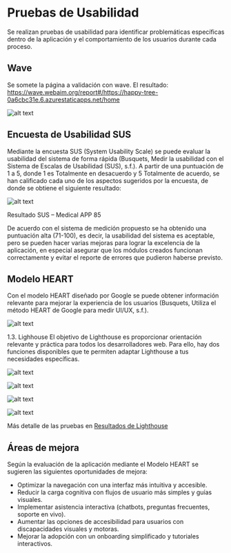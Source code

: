 # Pruebas de Usabilidad
Se realizan pruebas de usabilidad para identificar problemáticas específicas dentro de la aplicación y el comportamiento de los usuarios durante cada proceso. 

## Wave
Se somete la página a validación con wave. El resultado: https://wave.webaim.org/report#/https://happy-tree-0a6cbc31e.6.azurestaticapps.net/home

![alt text](image-6.png)


## Encuesta de Usabilidad SUS
Mediante la encuesta SUS (System Usability Scale) se puede evaluar la usabilidad del sistema de forma rápida (Busquets, Medir la usabilidad con el Sistema de Escalas de Usabilidad (SUS), s.f.). A partir de una puntuación de 1 a 5, donde 1 es Totalmente en desacuerdo y 5 Totalmente de acuerdo, se han calificado cada uno de los aspectos sugeridos por la encuesta, de donde se obtiene el siguiente resultado:

![alt text](image-3.png)
		
Resultado SUS – Medical APP	85	

De acuerdo con el sistema de medición propuesto se ha obtenido una puntuación alta (71-100), es decir, la usabilidad del sistema es aceptable, pero se pueden hacer varias mejoras para lograr la excelencia de la aplicación, en especial asegurar que los módulos creados funcionan correctamente y evitar el reporte de errores que pudieron haberse previsto.

## Modelo HEART
Con el modelo HEART diseñado por Google se puede obtener información relevante para mejorar la experiencia de los usuarios (Busquets, Utiliza el método HEART de Google para medir UI/UX, s.f.). 

![alt text](image-4.png)

1.3.	Lighhouse
El objetivo de Lighthouse es proporcionar orientación relevante y práctica para todos los desarrolladores web. Para ello, hay dos funciones disponibles que te permiten adaptar Lighthouse a tus necesidades específicas.

![alt text](image.png)

![alt text](image-1.png)

![alt text](image-2.png)

![alt text](image-5.png)

Más detalle de las pruebas en 
[Resultados de Lighthouse](./happy-tree-0a6cbc31e.6.azurestaticapps.net_2025-03-27_21-59-00.report.html)

## Áreas de mejora
Según la evaluación de la aplicación mediante el Modelo HEART se sugieren las siguientes oportunidades de mejora:
* Optimizar la navegación con una interfaz más intuitiva y accesible.
* Reducir la carga cognitiva con flujos de usuario más simples y guías visuales.
* Implementar asistencia interactiva (chatbots, preguntas frecuentes, soporte en vivo).
* Aumentar las opciones de accesibilidad para usuarios con discapacidades visuales y motoras.
* Mejorar la adopción con un onboarding simplificado y tutoriales interactivos.
